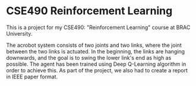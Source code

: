 # CSE490 Reinforcement Learning

This is a project for my CSE490: "Reinforcement Learning" course at BRAC University. 

The acrobot system consists of two joints and two links, where the joint between the two links is actuated. In the beginning, the links are hanging downwards, and the goal is to swing the lower link's end as high as possible. The agent has been trained using Deep Q-Learning algorithm in order to achieve this. As part of the project, we also had to create a report in IEEE paper format.
